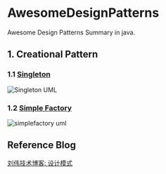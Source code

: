 # AwesomeDesignPatterns
Awesome Design Patterns Summary in java.

## 1. Creational Pattern
### 1.1 [Singleton](https://github.com/SunnyMarkLiu/AwesomeDesignPatterns/tree/master/CreationalPattern/Singleton)
![Singleton UML](https://github.com/SunnyMarkLiu/AwesomeDesignPatterns/blob/master/CreationalPattern/Singleton/singleton.png)
### 1.2 [Simple Factory](https://github.com/SunnyMarkLiu/AwesomeDesignPatterns/tree/master/CreationalPattern/SimpleFactory)
![simplefactory uml](https://github.com/SunnyMarkLiu/Awesome-Design-Patterns/blob/master/CreationalPattern/SimpleFactory/simplefactory.png)

## Reference Blog
[刘伟技术博客: 设计模式](http://blog.csdn.net/lovelion/article/details/17517213)
